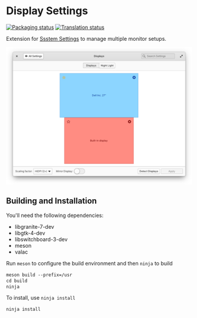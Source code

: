# Display Settings
[![Packaging status](https://repology.org/badge/tiny-repos/switchboard-plug-display.svg)](https://repology.org/metapackage/switchboard-plug-display)
[![Translation status](https://l10n.elementary.io/widgets/switchboard/-/switchboard-plug-display/svg-badge.svg)](https://l10n.elementary.io/engage/switchboard/?utm_source=widget)

Extension for [Ssstem Settings](https://github.com/elementary/switchboard) to manage multiple monitor setups.

![screenshot](data/screenshot.png?raw=true)

## Building and Installation

You'll need the following dependencies:

* libgranite-7-dev
* libgtk-4-dev
* libswitchboard-3-dev
* meson
* valac

Run `meson` to configure the build environment and then `ninja` to build

    meson build --prefix=/usr
    cd build
    ninja

To install, use `ninja install`

    ninja install
